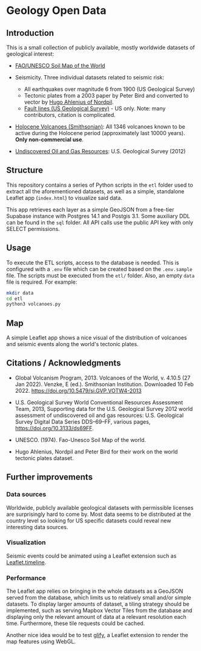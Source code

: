 # Geology Open Data

## Introduction

This is a small collection of publicly available, mostly worldwide datasets of
geological interest:

- [FAO/UNESCO Soil Map of the World](https://www.fao.org/soils-portal/data-hub/soil-maps-and-databases/faounesco-soil-map-of-the-world/en/)

- Seismicity. Three individual datasets related to seismic risk:

  - All earthquakes over magnitude 6 from 1900 (US Geological Survey)
  - Tectonic plates from a 2003 paper by Peter Bird and converted to vector
    by [Hugo Ahlenius of Nordpil](https://github.com/fraxen/tectonicplates).
  - [Fault lines (US Geological Survey)](https://www.usgs.gov/programs/earthquake-hazards/faults) - US only.
    Note: many contributors, citation is complicated.

- [Holocene Volcanoes (Smithsonian)](https://volcano.si.edu/): All 1346 volcanoes
  known to be active during the Holocene period (approximately last 10000 years).
  **Only non-commercial use**.

- [Undiscovered Oil and Gas Resources](https://pubs.er.usgs.gov/publication/ds69FF): U.S. Geological Survey (2012)

## Structure

This repository contains a series of Python scripts in the `etl` folder used to
extract all the aforementioned datasets, as well as a simple, standalone Leaflet
app (`index.html`) to visualize said data.

This app retrieves each layer as a simple GeoJSON from a free-tier Supabase
instance with Postgres 14.1 and Postgis 3.1. Some auxiliary DDL can be found in
the `sql` folder. All API calls use the public API key with only SELECT permissions.

## Usage

To execute the ETL scripts, access to the database is needed. This is configured with a
`.env` file which can be created based on the `.env.sample` file. The scripts must
be executed from the `etl/` folder. Also, an empty `data` file is required.
For example:

```bash
mkdir data
cd etl
python3 volcanoes.py
```

## Map

A simple Leaflet app shows a nice visual of the distribution of volcanoes and
seismic events along the world's tectonic plates.

## Citations / Acknowledgments

- Global Volcanism Program, 2013. Volcanoes of the World, v. 4.10.5 (27 Jan 2022). Venzke, E (ed.). Smithsonian Institution. Downloaded 10 Feb 2022. https://doi.org/10.5479/si.GVP.VOTW4-2013

- U.S. Geological Survey World Conventional Resources Assessment Team, 2013, Supporting data for the U.S. Geological Survey 2012 world assessment of undiscovered oil and gas resources: U.S. Geological Survey Digital Data Series DDS–69–FF, various pages, https://doi.org/10.3133/ds69FF.

- UNESCO. (1974). Fao-Unesco Soil Map of the world.

- Hugo Ahlenius, Nordpil and Peter Bird for their work on the world tectonic plates dataset.


## Further improvements

### Data sources

Worldwide, publicly available geological datasets with permissible licenses
are surprisingly hard to come by. Most data seems to be distributed at the
country level so looking for US specific datasets could reveal new interesting
data sources.

### Visualization

Seismic events could be animated using a Leaflet extension such as
[Leaflet.timeline](https://github.com/skeate/Leaflet.timeline).

### Performance

The Leaflet app relies on bringing in the whole datasets as a GeoJSON served
from the database, which limits us to relatively small and/or simple datasets.
To display larger amounts of dataset, a tiling strategy should be implemented,
such as serving Mapbox Vector Tiles from the database and displaying only
the relevant amount of data at a relevant resolution each time. Furthermore,
these tile requests could be cached.

Another nice idea would be to test [glify](https://robertleeplummerjr.github.io/Leaflet.glify/),
a Leaflet extension to render the map features using WebGL.
